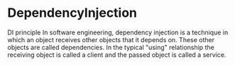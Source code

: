 # DependencyInjection
DI principle
In software engineering, dependency injection is a technique in which an object receives other objects that it depends on. These other objects are called dependencies. In the typical "using" relationship the receiving object is called a client and the passed object is called a service.

